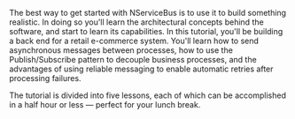 The best way to get started with NServiceBus is to use it to build something realistic. In doing so you'll learn the architectural concepts behind the software, and start to learn its capabilities. In this tutorial, you'll be building a back end for a retail e-commerce system. You'll learn how to send asynchronous messages between processes, how to use the Publish/Subscribe pattern to decouple business processes, and the advantages of using reliable messaging to enable automatic retries after processing failures.

The tutorial is divided into five lessons, each of which can be accomplished in a half hour or less — perfect for your lunch break.